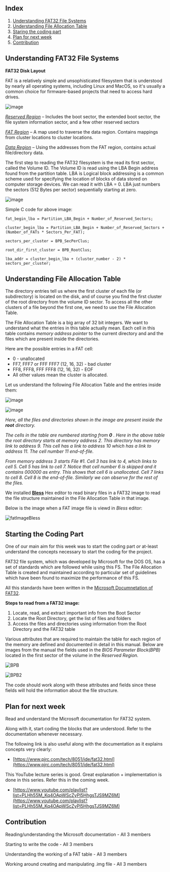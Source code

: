 ##  Index

1. [Understanding FAT32 File Systems](#Understanding-FAT32-File-Systems)
2. [Understanding File Allocation Table](#Understanding-File-Allocation-Table)
3. [Staring the coding part](#Starting-the-Coding-Part)  
4. [Plan for next week](#Plan-for-next-week)
5. [Contribution](#Contribution)
## Understanding FAT32 File Systems

**FAT32 Disk Layout**

FAT is a relatively simple and unsophisticated filesystem that is understood by nearly all operating systems, including Linux and MacOS, so it's usually a common choice for firmware-based projects that need to access hard drives.

![image](https://github.com/VidishJoshi/OSProject-toaruOS/blob/master/Report/img2/3.PNG)

*<u>Reserved Region</u>* – Includes the boot sector, the extended boot sector, the file system information sector, and a few other reserved sectors

*<u>FAT Region</u>* – A map used to traverse the data region. Contains mappings from cluster locations to cluster locations. 

*<u>Data Region</u>* – Using the addresses from the FAT region, contains actual file/directory data.

The first step to reading the FAT32 filesystem is the read its first sector, called the Volume ID. The Volume ID is read using the LBA Begin address found from the partition table. LBA is Logical block addressing is a common scheme used for specifying the location of blocks of data stored on computer storage devices. We can read it with LBA = 0.  LBA just numbers the sectors (512 Bytes per sector) sequentially starting at zero.

![image](https://github.com/VidishJoshi/OSProject-toaruOS/blob/master/Report/img2/1.png)

Simple C code for above image:
```
fat_begin_lba = Partition_LBA_Begin + Number_of_Reserved_Sectors;

cluster_begin_lba = Partition_LBA_Begin + Number_of_Reserved_Sectors + (Number_of_FATs * Sectors_Per_FAT);

sectors_per_cluster = BPB_SecPerClus;

root_dir_first_cluster = BPB_RootClus;

lba_addr = cluster_begin_lba + (cluster_number - 2) * sectors_per_cluster;
```



## Understanding File Allocation Table

The directory entries tell us where the first cluster of each file (or subdirectory) is located on the disk, and of course you find the first cluster of the root directory from the volume ID sector. To access all the other clusters of a file beyond the first one, we need to use the File Allocation Table. 

The File Allocation Table is a big array of 32 bit integers. We want to understand what the entries in this table actually mean. Each cell in this table contains *memory address pointer* to the current directory and and the files which are present inside the directories.

Here are the possible entries in a FAT cell:

* 0 - unallocated
* FF7, FFF7 or FFF FFF7 (12, 16, 32) - bad cluster
* FF8, FFF8, FFF FFF8 (12, 16, 32) - EOF
* All other values mean the cluster is allocated.

Let us understand the following File Allocation Table and the entries inside them:

![image](https://github.com/VidishJoshi/OSProject-toaruOS/blob/master/Report/img2/2.PNG)

![image](/img2/2.PNG)



*Here, all the files and directories shown in the image are present inside the **root** directory.*

*The cells in the table are numbered starting from **0** .  Here in the above table the root directory starts at memory address 2. This  directory has memory link to address 9. This cell has a link to address 10 which has a link to address 11. The cell number 11 end-of-file.*

*From memory address 3 starts File #1. Cell 3 has link to 4, which links to cell 5. Cell 5 has link to cell 7. Notice that cell number 6 is skipped and it contains 000000 as entry. This shows that cell 6 is unallocated. Cell 7 links to cell 8. Cell 8 is the end-of-file. Similarly we can observe for the rest of the files.*



We installed [**Bless**](https://github.com/afrantzis/bless) Hex editor to read binary files in a FAT32 image to read the file structure maintained in the File Allocation Table in that image.

Below is the image when a FAT image file is viewd in *Bless* editor:

![fatImageBless](https://github.com/VidishJoshi/OSProject-toaruOS/blob/master/Report/img2/4.jpeg)



## Starting the Coding Part

One of our main aim for this week was to start the coding part *or* at-least understand the concepts necessary to start the coding for the project.

FAT32 file system, which was developed by Microsoft for the DOS OS, has a set of standards which are followed while using this FS. The File Allocation Table is created and maintained according to particular set of guidelines which have been found to maximize the performance of this FS.

All this standards have been written in the [Microsoft Documnetation of FAT32](http://read.pudn.com/downloads77/ebook/294884/FAT32%20Spec%20%28SDA%20Contribution%29.pdf). 

**Steps to read from a FAT32 image:**

1. Locate, read, and extract important info from the Boot Sector
2. Locate the Root Directory, get the list of files and folders
3. Access the files and directories using information from the Root Directory and the FAT32 table

Various attributes that are required to maintain the table for each region of the memory are defined and documented in detail in this manual. Below are images from the manual the fields used in the *BIOS Parameter Block(BPB)* located in the first sector of the volume in the *Reserved Region.* 

![BPB](https://github.com/VidishJoshi/OSProject-toaruOS/blob/master/Report/img2/5.PNG)

![BPB2](https://github.com/VidishJoshi/OSProject-toaruOS/blob/master/Report/img2/6.PNG)

The code should work along with these attributes and fields since these fields will hold the information about the file structure.

## 

## Plan for next week

Read and understand the Microsoft documentation for FAT32 system.

Along with it, start coding the blocks that are understood. Refer to the documentation whenever necessary. 

The following link is also useful along with the documentation as it explains concepts very clearly:

* [https://www.pjrc.com/tech/8051/ide/fat32.html](https://www.pjrc.com/tech/8051/ide/fat32.html)

This YouTube lecture series is good. Great explanation + implementation is done in this series. Refer this in the coming week.

* [https://www.youtube.com/playlist?list=PLHh55M_Kq4OApWScZyPl5HhgsTJS9MZ6M](https://www.youtube.com/playlist?list=PLHh55M_Kq4OApWScZyPl5HhgsTJS9MZ6M)



## Contribution

Reading/understanding the Microsoft documentation - All 3 members

Starting to write the code - All 3 members

Understanding the working of a FAT table - All 3 members

Working around creating and manipulating .img file - All 3 members